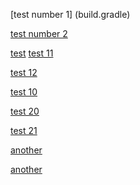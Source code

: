 

[test number 1] (build.gradle)

[test number 2](src/../)

[test]()
[test 11](https://github.com/tudorpopovici1/demo-plugin-jetbrains-project/blob/master/src/main/java/actions/MarkdownAction.java#L38)

[test 12](https://github.com/tudorpopovici1/demo-plugin-jetbrains-project/blame/master/src/main/java/actions/MarkdownAction.java#L38-L40)

[test 10](www.google.ro)

[test 20](file.txt)

[test 21](website.ro)

[another](https://gitlab.ewi.tudelft.nl/cse2000-software-project/2019-2020-q4/cluster-0/tracking-changes-in-links-to-code/tracking-changes-in-links-to-code/-/tree/parse_different_link_types/gradle/wrapper)

[another](https://gitlab.ewi.tudelft.nl/cse2000-software-project/2019-2020-q4/cluster-0/tracking-changes-in-links-to-code/tracking-changes-in-links-to-code/-/blob/parse_different_link_types/gradle/wrapper/gradle-wrapper.properties)